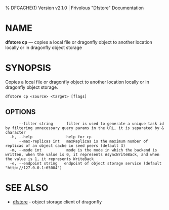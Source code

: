 % DFCACHE(1) Version v2.1.0 | Frivolous "Dfstore" Documentation

# NAME

**dfstore cp** — copies a local file or dragonfly object to another location locally or in dragonfly object storage

# SYNOPSIS

Copies a local file or dragonfly object to another location locally or in dragonfly object storage.

```shell
dfstore cp <source> <target> [flags]
```

## OPTIONS

```shell
      --filter string      filter is used to generate a unique task id by filtering unnecessary query params in the URL, it is separated by & character
  -h, --help               help for cp
      --max-replicas int   maxReplicas is the maximum number of replicas of an object cache in seed peers (default 3)
  -m, --mode int           mode is the mode in which the backend is written, when the value is 0, it represents AsyncWriteBack, and when the value is 1, it represents WriteBack
  -e, --endpoint string   endpoint of object storage service (default "http://127.0.0.1:65004")
```

# SEE ALSO

- [dfstore](dfstore.md) - object storage client of dragonfly
